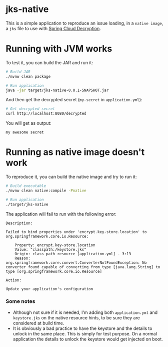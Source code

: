 # jks-native

This is a simple application to reproduce an issue loading, in a `native image`, a `jks` file to use with [Spring Cloud Decryption](https://docs.spring.io/spring-cloud-config/docs/current/reference/html/#_encryption_and_decryption).

# Running with JVM works

To test it, you can build the JAR and run it:
```bash
# Build JAR
./mvnw clean package

# Run application
java -jar target/jks-native-0.0.1-SNAPSHOT.jar
```

And then get the decrypted secret (`my-secret` in `application.yml`):
```bash
# Get decrypted secret
curl http://localhost:8080/decrypted
```

You will get as output:
```
my awesome secret
```

# Running as native image doesn't work

To reproduce it, you can build the native image and try to run it:
```bash
# Build executable
./mvnw clean native:compile -Pnative

# Run application
./target/jks-native
```

The application will fail to run with the following error:
```
Description:

Failed to bind properties under 'encrypt.key-store.location' to org.springframework.core.io.Resource:

    Property: encrypt.key-store.location
    Value: "classpath:/keystore.jks"
    Origin: class path resource [application.yml] - 3:13
    Reason: org.springframework.core.convert.ConverterNotFoundException: No converter found capable of converting from type [java.lang.String] to type [org.springframework.core.io.Resource]

Action:

Update your application's configuration
```

### Some notes

- Although not sure if it is needed, I'm adding both `application.yml` and `keystore.jks` on the native resource hints, to be sure they are considered at build time.
- It is obviously a bad practice to have the keystore and the details to unlock in the same place. This is simply for test purpose. On a normal application the details to unlock the keystore would get injected on boot.